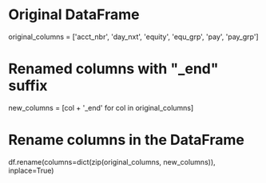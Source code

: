 # Original DataFrame
original_columns = ['acct_nbr', 'day_nxt', 'equity', 'equ_grp', 'pay', 'pay_grp']

# Renamed columns with "_end" suffix
new_columns = [col + '_end' for col in original_columns]

# Rename columns in the DataFrame
df.rename(columns=dict(zip(original_columns, new_columns)), inplace=True)
